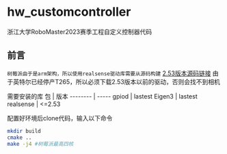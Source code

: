 # hw_customcontroller
浙江大学RoboMaster2023赛季工程自定义控制器代码

## 前言
`树莓派由于是arm架构，所以使用realsense驱动库需要从源码构建` [2.53版本源码链接](https://github.com/IntelRealSense/librealsense/tree/R/253)
由于英特尔已经停产T265，所以必须下载2.53版本以前的驱动，否则会找不到相机

需要安装的库
包     | 版本
-------- | -----
gpiod  | lastest
Eigen3  | lastest
realsense  | <=2.53

配置好环境后clone代码，输入以下命令
```bash
mkdir build 
cmake ..
make -j4 #树莓派最高四核
```